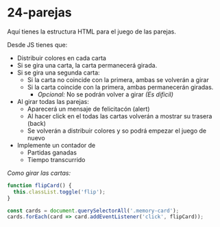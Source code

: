 # 24-parejas

Aquí tienes la estructura HTML para el juego de las parejas.

Desde JS tienes que:

- Distribuir colores en cada carta
- Si se gira una carta, la carta permanecerá girada.
- Si se gira una segunda carta:
    - Si la carta no coincide con la primera, ambas se volverán a girar
    - Si la carta coincide con la primera, ambas permanecerán giradas.
        - *Opcional:* No se podrán volver a girar *(Es dificil)*
- Al girar todas las parejas:
    - Aparecerá un mensaje de felicitacón (alert)
    - Al hacer click en el todas las cartas volverán a mostrar su trasera (back)
    - Se volverán a distribuir colores y so podrá empezar el juego de nuevo
- Implemente un contador de
    - Partidas ganadas
    - Tiempo transcurrido

*Como girar las cartas:*

```js
function flipCard() {
  this.classList.toggle('flip');
}

const cards = document.querySelectorAll('.memory-card');
cards.forEach(card => card.addEventListener('click', flipCard));
```
